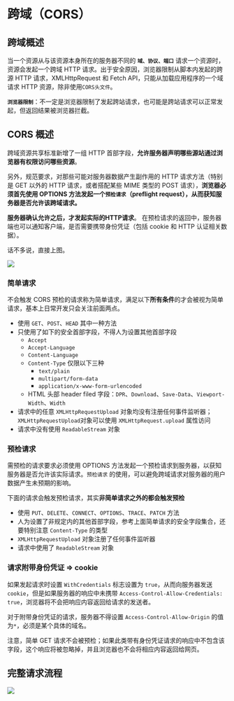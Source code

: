 # 跨域（CORS）

## 跨域概述

当一个资源从与该资源本身所在的服务器不同的 **`域、协议、端口`** 请求一个资源时，资源会发起一个跨域 HTTP 请求。出于安全原因，浏览器限制从脚本内发起的跨源 HTTP 请求，XMLHttpRequest 和 Fetch API，只能从加载应用程序的一个域请求 HTTP 资源，除非使用`CORS头文件`。

**`浏览器限制`**：不一定是浏览器限制了发起跨站请求，也可能是跨站请求可以正常发起，但返回结果被浏览器拦截。

## CORS 概述

跨域资源共享标准新增了一组 HTTP 首部字段，**允许服务器声明哪些源站通过浏览器有权限访问哪些资源**。

另外，规范要求，对那些可能对服务器数据产生副作用的 HTTP 请求方法（特别是 GET 以外的 HTTP 请求，或者搭配某些 MIME 类型的 POST 请求），**浏览器必须首先使用 OPTIONS 方法发起一个`预检请求`（preflight request），从而获知服务器是否允许该跨域请求。**

**服务器确认允许之后，才发起实际的HTTP请求**。 在预检请求的返回中，服务器端也可以通知客户端，是否需要携带身份凭证（包括 cookie 和 HTTP 认证相关数据）。

话不多说，直接上图。

![](https://user-images.githubusercontent.com/25027560/50205846-accac300-03a4-11e9-8654-2d646d237820.png)

### 简单请求

不会触发 CORS 预检的请求称为简单请求，满足以下**所有条件**的才会被视为简单请求，基本上日常开发只会关注前面两点。

- 使用 `GET`、`POST`、`HEAD` 其中一种方法
- 只使用了如下的安全首部字段，不得人为设置其他首部字段
  - `Accept`
  - `Accept-Language`
  - `Content-Language`
  - `Content-Type` 仅限以下三种
    - `text/plain`
    - `multipart/form-data`
    - `application/x-www-form-urlencoded`
  - HTML 头部 header filed 字段：`DPR`、`Download`、`Save-Data`、`Viewport-Width`、`Width`
- 请求中的任意 `XMLHttpRequestUpload` 对象均没有注册任何事件监听器；`XMLHttpRequestUpload`对象可以使用 `XMLHttpRequest.upload` 属性访问
- 请求中没有使用 `ReadableStream` 对象

### 预检请求

需预检的请求要求必须使用 OPTIONS 方法发起一个预检请求到服务器，以获知服务器是否允许该实际请求。`预检请求` 的使用，可以避免跨域请求对服务器的用户数据产生未预期的影响。

下面的请求会触发预检请求，其实**非简单请求之外的都会触发预检**

- 使用 `PUT`、`DELETE`、`CONNECT`、`OPTIONS`、`TRACE`、`PATCH` 方法
- 人为设置了非规定内的其他首部字段，参考上面简单请求的安全字段集合，还要特别注意 `Content-Type` 的类型
- `XMLHttpRequestUpload` 对象注册了任何事件监听器
- 请求中使用了 `ReadableStream` 对象

### 请求附带身份凭证 => cookie

如果发起请求时设置 `WithCredentials` 标志设置为 `true`，从而向服务器发送 `cookie`，但是如果服务器的响应中未携带 `Access-Control-Allow-Credentials: true`，浏览器将不会把响应内容返回给请求的发送者。

对于附带身份凭证的请求，服务器不得设置 `Access-Control-Allow-Origin` 的值为`*`，必须是某个具体的域名。

注意，简单 GET 请求不会被预检；如果此类带有身份凭证请求的响应中不包含该字段，这个响应将被忽略掉，并且浏览器也不会将相应内容返回给网页。

## 完整请求流程

![](https://user-images.githubusercontent.com/25027560/50205881-c409b080-03a4-11e9-8a57-a2a6d0e1d879.png)
